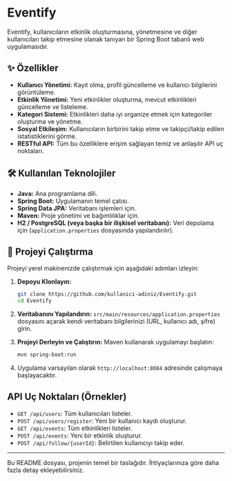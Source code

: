 # Eventify

Eventify, kullanıcıların etkinlik oluşturmasına, yönetmesine ve diğer kullanıcıları takip etmesine olanak tanıyan bir Spring Boot tabanlı web uygulamasıdır.

## ✨ Özellikler

- **Kullanıcı Yönetimi:** Kayıt olma, profil güncelleme ve kullanıcı bilgilerini görüntüleme.
- **Etkinlik Yönetimi:** Yeni etkinlikler oluşturma, mevcut etkinlikleri güncelleme ve listeleme.
- **Kategori Sistemi:** Etkinlikleri daha iyi organize etmek için kategoriler oluşturma ve yönetme.
- **Sosyal Etkileşim:** Kullanıcıların birbirini takip etme ve takipçi/takip edilen istatistiklerini görme.
- **RESTful API:** Tüm bu özelliklere erişim sağlayan temiz ve anlaşılır API uç noktaları.

## 🛠️ Kullanılan Teknolojiler

- **Java:** Ana programlama dili.
- **Spring Boot:** Uygulamanın temel çatısı.
- **Spring Data JPA:** Veritabanı işlemleri için.
- **Maven:** Proje yönetimi ve bağımlılıklar için.
- **H2 / PostgreSQL (veya başka bir ilişkisel veritabanı):** Veri depolama için (`application.properties` dosyasında yapılandırılır).

## 🚀 Projeyi Çalıştırma

Projeyi yerel makinenizde çalıştırmak için aşağıdaki adımları izleyin:

1.  **Depoyu Klonlayın:**
    ```bash
    git clone https://github.com/kullanici-adiniz/Eventify.git
    cd Eventify
    ```

2.  **Veritabanını Yapılandırın:**
    `src/main/resources/application.properties` dosyasını açarak kendi veritabanı bilgilerinizi (URL, kullanıcı adı, şifre) girin.

3.  **Projeyi Derleyin ve Çalıştırın:**
    Maven kullanarak uygulamayı başlatın:
    ```bash
    mvn spring-boot:run
    ```

4.  Uygulama varsayılan olarak `http://localhost:8084` adresinde çalışmaya başlayacaktır.

## API Uç Noktaları (Örnekler)

- `GET /api/users`: Tüm kullanıcıları listeler.
- `POST /api/users/register`: Yeni bir kullanıcı kaydı oluşturur.
- `GET /api/events`: Tüm etkinlikleri listeler.
- `POST /api/events`: Yeni bir etkinlik oluşturur.
- `POST /api/follow/{userId}`: Belirtilen kullanıcıyı takip eder.

---
Bu README dosyası, projenin temel bir taslağıdır. İhtiyaçlarınıza göre daha fazla detay ekleyebilirsiniz.
